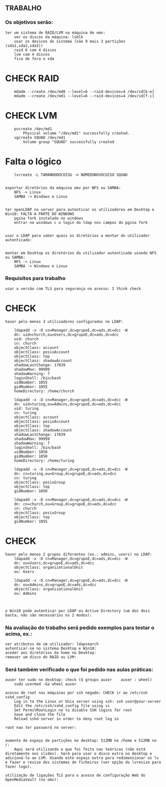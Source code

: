 ## TRABALHO

### Os objetivos serão:
	ter um sistema de RAID/LVM na máquina de omv:
		ver os discos da máquina: lsblk
		usar os devices do sistema (são 9 mais 3 partições (sda1,sda2,sda3))
		raid 6 com 4 discos
		lvm com 4 discos
		fica de fora o sda

# CHECK		RAID
		mdadm --create /dev/md0 --level=6 --raid-devices=4 /dev/sd[b-e]
		mdadm --create /dev/md1 --level=6 --raid-devices=4 /dev/sd[f-i]
		
# CHECK		LVM
		pvcreate /dev/md1
			Physical volume "/dev/md1" successfully created.
		vgcreate SQUAD /dev/md1
			Volume group "SQUAD" successfully created

# Falta o lógico
		lvcreate -L TAMANHODOCOISG -n NOMEDONOVOCOISO SQUAD


	exportar diretórios da máquina omv por NFS ou SAMBA:
		NFS -> Linux
		SAMBA -> Windows e Linux


	ter openLDAP no server para autenticar os utilizadores em Desktop e Win10: FALTA A PARTE DO WINDOWS
		pgina fork instalado no windows
		entrar no windows c o login do ldap nos campos do pgina fork


	usar o LDAP para saber quais os diretórios a montar do utilizador autenticado:


	montar em Desktop os diretórios do utilizador autenticado usando NFS ou SAMBA:
		NFS -> Linux
		SAMBA -> Windows e Linux



### Requisitos para trabalho
	usar a versão com TLS para segurança no acesso: I think check

# CHECK
	haver pelo menos 3 utilizadores configurados no LDAP:

		ldapadd -x -D cn=Manager,dc=grupoE,dc=ads,dc=dcc -W
		dn: uid=church,ou=Users,dc=grupoE,dc=ads,dc=dcc
		uid: church
		cn: church
		objectClass: account
		objectClass: posixAccount
		objectClass: top
		objectClass: shadowAccount
		shadowLastChange: 17839
		shadowMax: 99999
		shadowWarning: 7
		loginShell: /bin/bash
		uidNumber: 1055
		gidNumber: 1055
		homeDirectory: /home/church

		ldapadd -x -D cn=Manager,dc=grupoE,dc=ads,dc=dcc -W
		dn: uid=turing,ou=Admins,dc=grupoE,dc=ads,dc=dcc
		uid: turing
		cn: turing
		objectClass: account
		objectClass: posixAccount
		objectClass: top
		objectClass: shadowAccount
		shadowLastChange: 17839
		shadowMax: 99999
		shadowWarning: 7
		loginShell: /bin/bash
		uidNumber: 1050
		gidNumber: 1050
		homeDirectory: /home/turing

		ldapadd -x -D cn=Manager,dc=grupoE,dc=ads,dc=dcc -W
		dn: cn=turing,ou=Group,dc=grupoE,dc=ads,dc=dcc
		cn: turing
		objectClass: posixGroup
		objectClass: top
		gidNumber: 1050

		ldapadd -x -D cn=Manager,dc=grupoE,dc=ads,dc=dcc -W
		dn: cn=church,ou=Group,dc=grupoE,dc=ads,dc=dcc
		cn: church
		objectClass: posixGroup
		objectClass: top
		gidNumber: 1055

# CHECK
	haver pelo menos 2 grupos diferentes (ex.: admins, users) no LDAP: 
		ldapadd -x -D cn=Manager,dc=grupoE,dc=ads,dc=dcc -W
		dn: ou=Users,dc=grupoE,dc=ads,dc=dcc
		objectClass: organizationalUnit
		ou: Users

		ldapadd -x -D cn=Manager,dc=grupoE,dc=ads,dc=dcc -W
		dn: ou=Admins,dc=grupoE,dc=ads,dc=dcc
		objectClass: organizationalUnit
		ou: Admins
	
	

	o Win10 pode autenticar por LDAP ou Active Directory (um dos dois basta, não são necessários os 2 modos):



### Na avaliação do trabalho será pedido exemplos para testar o acima, ex.:
	ver atributos de um utilizador: ldapsearch
	autenticar-se no sistema Desktop e Win10:
	aceder aos diretórios da home no Desktop:
	remover um disco do RAID ou LVM:


### Será também verificado o que foi pedido nas aulas práticas:
	auser ter sudo no desktop: check ($ groups auser    auser : wheel)
		sudo usermod -Ga wheel auser		

	acesso de root nas máquinas por ssh negado: CHECK ir ao /etc/ssh sshd_config
		Log in to the Linux or Unix server using ssh: ssh user@your-server
		Edit the /etc/ssh/sshd_config file using vi
		Set PermitRootLogin no to disable SSH logins for root
		Save and close the file
		Reload sshd server in order to deny root log in

	root nao ter password no server:


	aumento de espaço de partições no desktop: 512MB no /home e 512MB no /:
		Aqui será utilizando o que foi feito nas teóricas (não está diretamente nos slides). Será para usar o disco extra no desktop e adicioná-lo ao LVM. Usando este espaço extra para redimensionar os lv e fazer o resize dos sistemas de ficheiros (ver opção do lvresize para fazer logo).

	utilização de ligações TLS para o acesso de configuração Web do OpenMediaVault (no omv): 



